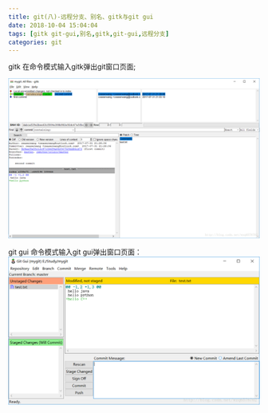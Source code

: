 ```yaml
---
title: git(八)-远程分支、别名、gitk与git gui
date: 2018-10-04 15:04:04
tags: [gitk git-gui,别名,gitk,git-gui,远程分支]
categories: git
---
```


gitk
在命令模式输入gitk弹出git窗口页面;
<!-- more -->
![这里写图片描述](2018/10/04/git-八-远程分支、别名、gitk与git-gui/20170731213836111.png)

git gui
命令模式输入git gui弹出窗口页面：
![这里写图片描述](2018/10/04/git-八-远程分支、别名、gitk与git-gui/20170731213933679.png)  
